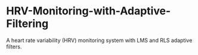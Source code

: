 # HRV-Monitoring-with-Adaptive-Filtering
A heart rate variability (HRV) monitoring system with LMS and RLS adaptive filters.
